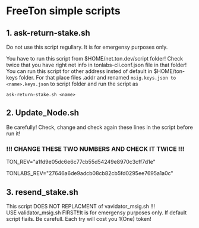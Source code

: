 # FreeTon simple scripts

## 1. ask-return-stake.sh

Do not use this script regullary. It is for emergensy purposes only.

You have to run this script from $HOME/net.ton.dev/script folder!
Check twice that you have right net info in tonlabs-cli.conf.json file in that folder!
You can run this script for other address insted of default in $HOME/ton-keys folder. For that place files <name>.addr and renamed `msig.keys.json to` `<name>.keys.json` to script folder and run the script as 

`ask-return-stake.sh <name> `

## 2. Update_Node.sh

Be carefully! Check, change and check again these lines in the script before run it!
### !!! CHANGE THESE TWO NUMBERS AND CHECK IT TWICE !!!

TON_REV="a1fd9e05dc6e6c77cb55d54249e8970c3cff7d1e"

TONLABS_REV="27646a6de9adcb08cb82cb5fd0295ee7695a1a0c"

## 3. resend_stake.sh

This script DOES NOT REPLACMENT of vavidator_msig.sh !!!   
USE validator_msig.sh FIRST!!It is for emergensy purposes only. If default script fiails.
Be carefull. Each try will cost you 1(One) token!
